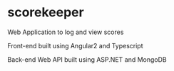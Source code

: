 # scorekeeper
Web Application to log and view scores

Front-end built using Angular2 and Typescript

Back-end Web API built using ASP.NET and MongoDB
